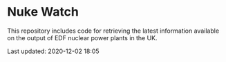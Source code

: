 # Nuke Watch

This repository includes code for retrieving the latest information available on the output of EDF nuclear power plants in the UK.

Last updated: 2020-12-02 18:05